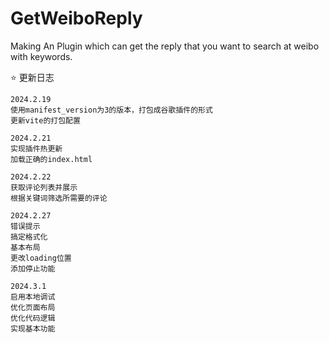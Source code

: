 # GetWeiboReply

Making An Plugin which can get the reply that you want to search at weibo with keywords.

⭐️ 更新日志

```
2024.2.19
使用manifest_version为3的版本，打包成谷歌插件的形式
更新vite的打包配置

2024.2.21
实现插件热更新
加载正确的index.html

2024.2.22
获取评论列表并展示
根据关键词筛选所需要的评论

2024.2.27
错误提示
搞定格式化
基本布局
更改loading位置
添加停止功能

2024.3.1
启用本地调试
优化页面布局
优化代码逻辑
实现基本功能
```
